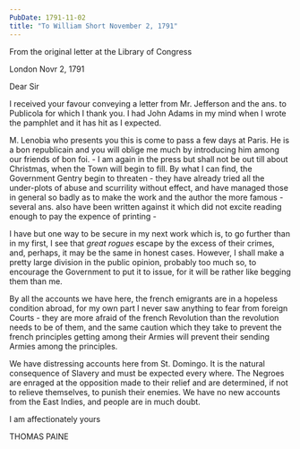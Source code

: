 ```yaml
---
PubDate: 1791-11-02
title: "To William Short November 2, 1791"
---
```


   From the original letter at the Library of Congress
  
   London Novr 2, 1791
   
   Dear Sir

   I received your favour conveying a letter from Mr. Jefferson and the
   ans. to Publicola for which I thank you. I had John Adams in my mind
   when I wrote the pamphlet and it has hit as I expected.

   M. Lenobia who presents you this is come to pass a few days at Paris. He
   is a bon republicain and you will oblige me much by introducing him among
   our friends of bon foi. - I am again in the press but shall not be out till
   about Christmas, when the Town will begin to fill. By what I can find, the
   Government Gentry begin to threaten - they have already tried all the
   under-plots of abuse and scurrility without effect, and have managed those
   in general so badly as to make the work and the author the more famous -
   several ans. also have been written against it which did not excite
   reading enough to pay the expence of printing -

   I have but one way to be secure in my next work which is, to go further
   than in my first, I see that *great rogues* escape by the excess of their
   crimes, and, perhaps, it may be the same in honest cases. However, I shall
   make a pretty large division in the public opinion, probably too much so,
   to encourage the Government to put it to issue, for it will be rather like
   begging them than me.

   By all the accounts we have here, the french emigrants are in a hopeless
   condition abroad, for my own part I never saw anything to fear from
   foreign Courts - they are more afraid of the french Revolution than the
   revolution needs to be of them, and the same caution which they take to
   prevent the french principles getting among their Armies will prevent
   their sending Armies among the principles.

   We have distressing accounts here from St. Domingo. It is the natural
   consequence of Slavery and must be expected every where. The Negroes are
   enraged at the opposition made to their relief and are determined, if not
   to relieve themselves, to punish their enemies. We have no new accounts
   from the East Indies, and people are in much doubt.

   I am affectionately yours

   THOMAS PAINE

   

